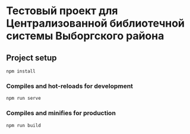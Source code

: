 # Тестовый проект для Централизованной библиотечной системы Выборгского района

## Project setup
```
npm install
```

### Compiles and hot-reloads for development
```
npm run serve
```

### Compiles and minifies for production
```
npm run build
```

